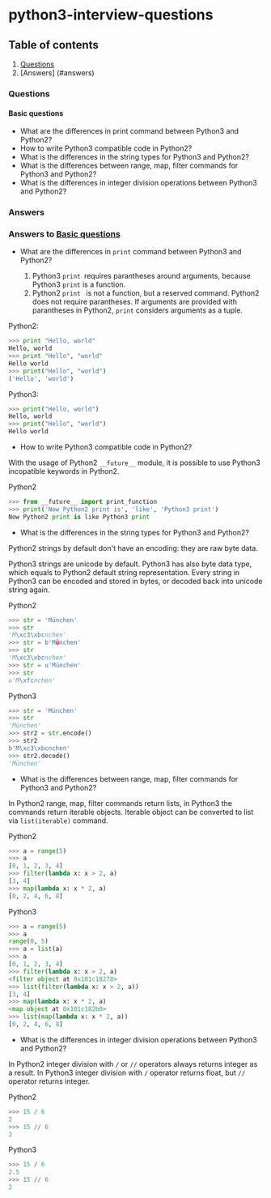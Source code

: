 # python3-interview-questions

## Table of contents

  1. [Questions](#questions)
  2. [Answers] (#answers)
  

### Questions

#### Basic questions
* What are the differences in print command between Python3 and Python2?
* How to write Python3 compatible code in Python2?
* What is the differences in the string types for Python3 and Python2?
* What is the differences between range, map, filter commands for Python3 and Python2?
* What is the differences in integer division operations between Python3 and Python2?



### Answers

### Answers to [Basic questions](#questions)
* What are the differences in `print` command between Python3 and Python2?

    1. Python3 `print `requires parantheses around arguments, because Python3 `print` is a function. 
    1. Python2 `print ` is not a function, but a reserved command. Python2 does not require parantheses. If arguments are provided with parantheses in Python2, `print` considers arguments as a tuple.


Python2:
```python
>>> print "Hello, world"
Hello, world
>>> print "Hello", "world"
Hello world
>>> print("Hello", "world")
('Hello', 'world')
```
Python3:
```python
>>> print("Hello, world")
Hello, world
>>> print("Hello", "world")
Hello world
```

* How to write Python3 compatible code in Python2?

With the usage of Python2  `__future__` module, it is possible  to use Python3 incopatible keywords in Python2.

Python2
````python
>>> from __future__ import print_function
>>> print('Now Python2 print is', 'like', 'Python3 print')
Now Python2 print is like Python3 print
````

* What is the differences in the string types for Python3 and Python2?

Python2 strings by default don't have an encoding: they are raw byte data.

Python3 strings are unicode by default. Python3 has also byte data type, which equals to Python2 default string representation. Every string in Python3  can be encoded and stored in bytes, or decoded back into unicode string again.

Python2
```python
>>> str = 'München'
>>> str
'M\xc3\xbcnchen'
>>> str = b'München'
>>> str
'M\xc3\xbcnchen'
>>> str = u'München'
>>> str
u'M\xfcnchen'
```
Python3

```python
>>> str = 'München'
>>> str
'München'
>>> str2 = str.encode()
>>> str2
b'M\xc3\xbcnchen'
>>> str2.decode()
'München'
```

* What is the differences between range, map, filter commands for Python3 and Python2?

In Python2 range, map, filter commands return lists, in Python3 the commands return iterable objects. Iterable object can be converted to list via `list(iterable)` command.

Python2
```python
>>> a = range(5)
>>> a
[0, 1, 2, 3, 4]
>>> filter(lambda x: x > 2, a)
[3, 4]
>>> map(lambda x: x * 2, a)
[0, 2, 4, 6, 8]
```

Python3
```python
>>> a = range(5)
>>> a
range(0, 5)
>>> a = list(a)
>>> a
[0, 1, 2, 3, 4]
>>> filter(lambda x: x > 2, a)
<filter object at 0x101c18278>
>>> list(filter(lambda x: x > 2, a))
[3, 4]
>>> map(lambda x: x * 2, a)
<map object at 0x101c182b0>
>>> list(map(lambda x: x * 2, a))
[0, 2, 4, 6, 8]
```

* What is the differences in integer division operations between Python3 and Python2?

In Python2 integer division with `/` or `//` operators always returns integer as a result. 
In Python3 integer division with `/` operator returns float, but `//` operator returns integer. 

Python2
```python
>>> 15 / 6
2
>>> 15 // 6
2
```

Python3
```python
>>> 15 / 6
2.5
>>> 15 // 6
2
```
